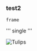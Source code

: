 ### test2

```
frame
```

'''
single
'''

![Tulips](https://user-images.githubusercontent.com/6895482/61439315-4dee1c00-a97c-11e9-8eaf-8a467f9f2192.jpg)
